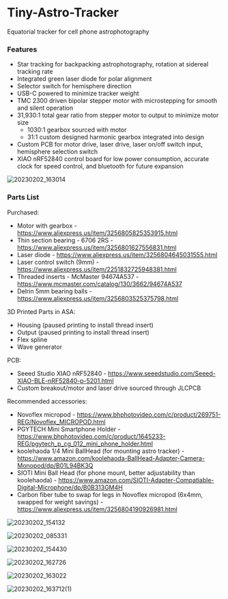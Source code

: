 # Tiny-Astro-Tracker
Equatorial tracker for cell phone astrophotography
### Features

- Star tracking for backpacking astrophotography, rotation at sidereal tracking rate
- Integrated green laser diode for polar alignment
- Selector switch for hemisphere direction
- USB-C powered to minimize tracker weight
- TMC 2300 driven bipolar stepper motor with microstepping for smooth and silent operation
- 31,930:1 total gear ratio from stepper motor to output to minimize motor size
  - 1030:1 gearbox sourced with motor
  - 31:1 custom designed harmonic gearbox integrated into design
- Custom PCB for motor drive, laser drive, laser on/off switch input, hemisphere selection switch
- XIAO nRF52840 control board for low power consumption, accurate clock for speed control, and bluetooth for future expansion

![20230202_163014](https://github.com/keith06388/Tiny-Astro-Tracker/assets/79759923/ee0fb90e-adf6-4abd-a30e-8f077e8c5a50)

### Parts List

Purchased:
- Motor with gearbox - https://www.aliexpress.us/item/3256805825353915.html
- Thin section bearing - 6706 2RS - https://www.aliexpress.us/item/3256801627556831.html
- Laser diode - https://www.aliexpress.us/item/3256804645031555.html
- Laser control switch (9mm) - https://www.aliexpress.us/item/2251832725948381.html
- Threaded inserts - McMaster 94674A537 - https://www.mcmaster.com/catalog/130/3662/94674A537
- Delrin 5mm bearing balls - https://www.aliexpress.us/item/3256803525375798.html

3D Printed Parts in ASA:
- Housing (paused printing to install thread insert)
- Output (paused printing to install thread insert)
- Flex spline
- Wave generator

PCB:
- Seeed Studio XIAO nRF52840 - https://www.seeedstudio.com/Seeed-XIAO-BLE-nRF52840-p-5201.html
- Custom breakout/motor and laser drive sourced through JLCPCB

Recommended accessories:
- Novoflex micropod - https://www.bhphotovideo.com/c/product/269751-REG/Novoflex_MICROPOD.html
- PGYTECH Mini Smartphone Holder - https://www.bhphotovideo.com/c/product/1645233-REG/pgytech_p_cg_012_mini_phone_holder.html
- koolehaoda 1/4 Mini BallHead (for mounting astro tracker) - https://www.amazon.com/koolehaoda-BallHead-Adapter-Camera-Monopod/dp/B01L94BK3Q
- SIOTI Mini Ball Head (for phone mount, better adjustability than koolehaoda) - https://www.amazon.com/SIOTI-Adapter-Compatiable-Digital-Microphone/dp/B0B313GM4H
- Carbon fiber tube to swap for legs in Novoflex micropod (6x4mm, swapped for weight savings) - https://www.aliexpress.us/item/3256804190926981.html

![20230202_154132](https://github.com/keith06388/Tiny-Astro-Tracker/assets/79759923/ee15fb50-e93e-4cb0-86c3-7fcb083080ad)

![20230202_085331](https://github.com/keith06388/Tiny-Astro-Tracker/assets/79759923/8c31f7b1-e507-4bed-b65e-09c574386967)

![20230202_154430](https://github.com/keith06388/Tiny-Astro-Tracker/assets/79759923/c40b23eb-e3c4-453f-8b62-e392a4fd1f57)

![20230202_162726](https://github.com/keith06388/Tiny-Astro-Tracker/assets/79759923/79be9e3f-070a-4237-a3a2-e415b8079aa7)

![20230202_163022](https://github.com/keith06388/Tiny-Astro-Tracker/assets/79759923/850cc2ca-d515-4051-b81e-27a2804d54e1)

![20230202_163712(1)](https://github.com/keith06388/Tiny-Astro-Tracker/assets/79759923/b5ba433d-ec78-4d31-b311-744b0e06b27b)




